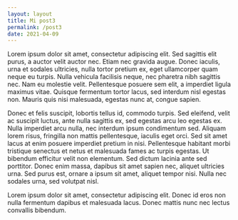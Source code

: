 ```yaml
---
layout: layout
title: Mi post3
permalink: /post3
date: 2021-04-09
---
```


<p>Lorem ipsum dolor sit amet, consectetur adipiscing elit. Sed sagittis elit purus, a auctor velit auctor nec. Etiam nec gravida augue. Donec iaculis, urna et sodales ultricies, nulla tortor pretium ex, eget ullamcorper quam neque eu turpis. Nulla vehicula facilisis neque, nec pharetra nibh sagittis nec. Nam eu molestie velit. Pellentesque posuere sem elit, a imperdiet ligula maximus vitae. Quisque fermentum tortor lacus, sed interdum nisl egestas non. Mauris quis nisi malesuada, egestas nunc at, congue sapien.
</p>
<p>
Donec et felis suscipit, lobortis tellus id, commodo turpis. Sed eleifend, velit ac suscipit luctus, ante nulla sagittis ex, sed egestas arcu leo egestas ex. Nulla imperdiet arcu nulla, nec interdum ipsum condimentum sed. Aliquam lorem risus, fringilla non mattis pellentesque, iaculis eget orci. Sed sit amet lacus at enim posuere imperdiet pretium in nisi. Pellentesque habitant morbi tristique senectus et netus et malesuada fames ac turpis egestas. Ut bibendum efficitur velit non elementum. Sed dictum lacinia ante sed porttitor. Donec enim massa, dapibus sit amet sapien nec, aliquet ultricies urna. Sed purus est, ornare a ipsum sit amet, aliquet tempor nisi. Nulla nec sodales urna, sed volutpat nisl.

</p>
<p>
    Lorem ipsum dolor sit amet, consectetur adipiscing elit.
    Donec id eros non nulla fermentum dapibus et malesuada lacus.
    Donec mattis nunc nec lectus convallis bibendum.
</p>
